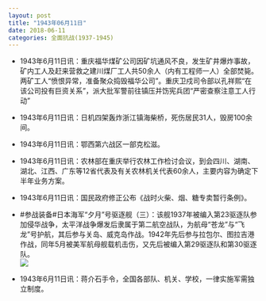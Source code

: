 ```yaml
---
layout: post
title: "1943年06月11日"
date: 2018-06-11
categories: 全面抗战(1937-1945)
---
```


<meta name="referrer" content="no-referrer" />

- 1943年6月11日讯：重庆福华煤矿公司因矿坑通风不良，发生矿井爆炸事故，矿内工人及赶来营救之建川煤厂工人共50余人（内有工程师一人）全部焚毙。两矿工人“愤恨异常，准备聚众捣毁福华公司”。重庆卫戍司令部以孔祥熙“在该公司投有巨资关系”，派大批军警前往镇压并饬宪兵团“严密查察注意工人行动” 

- 1943年6月11日讯：日机四架轰炸浙江镇海柴桥，死伤居民31人，毁房100余间。 

- 1943年6月11日讯：鄂西第六战区一部克松滋。 

- 1943年6月11日讯：农林部在重庆举行农林工作检讨会议，到会四川、湖南、湖北、江西、广东等12省代表及有关农林机关代表60余人，主要内容为确定下半年业务方案。 

- 1943年6月11日讯：国民政府修正公布《战时火柴、烟、糖专卖暂行条例》。 

- #参战装备#日本海军“夕月”号驱逐舰（三）：该舰1937年被编入第23驱逐队参加侵华战争，太平洋战争爆发后隶属于第二航空战队，为航母“苍龙”与“飞龙”号护航，其后参与关岛、威克岛作战。1942年先后参与拉包尔、图拉吉港作战，同年5月被美军航母舰载机击伤，又先后被编入第29驱逐队和第30驱逐队。 <br/><img src="https://wx4.sinaimg.cn/large/aca367d8ly1fs70cscm50j21hc0xnq8f.jpg" />

- 1943年6月11日讯：蒋介石手令，全国各部队、机关、学校，一律实施军需独立制度。 

